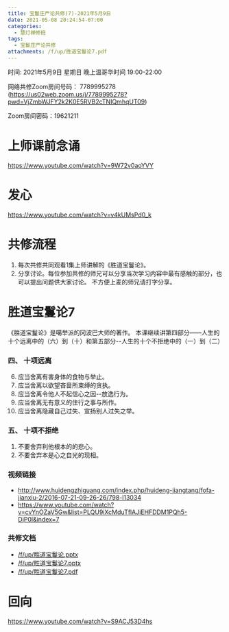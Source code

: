 ```yaml
---
title: 宝鬘庄严论共修(7)-2021年5月9日
date: 2021-05-08 20:24:54-07:00
categories:
  - 慧灯禅修班
tags:
  - 宝鬘庄严论共修
attachments: /f/up/胜道宝鬘论7.pdf
---
```

<!--StartFragment-->

时间: 2021年5月9日 星期日 晚上温哥华时间 19:00-22:00

网络共修Zoom房间号码： 7789995278 (<https://us02web.zoom.us/j/7789995278?pwd=VjZmbWJFY2k2K0E5RVB2cTNIQmhqUT09>)

Zoom房间密码：19621211

# 上师课前念诵

<https://www.youtube.com/watch?v=9W72v0aoYVY>

# 发心

<https://www.youtube.com/watch?v=v4kUMsPd0_k>

# 共修流程

1. 每次共修共同观看1集上师讲解的《胜道宝鬘论》。
2. 分享讨论。每位参加共修的师兄可以分享当次学习内容中最有感触的部分，也可以提出问题供大家讨论。 不方便上麦的师兄请打字分享。

# 胜道宝鬘论7

《胜道宝鬘论》是噶举派的冈波巴大师的著作。 本课继续讲第四部分——人生的十个远离中的（六）到（十）和第五部分--人生的十个不拒绝中的（一）到（二）


### 四、 十项远离


6. 应当舍离有害身体的食物与举止。
7. 应当舍离以欲望吝啬所束缚的贪执。
8. 应当舍离令他人不起信心之因--放逸行为。
9. 应当舍离无有意义的住行之事与所作。
10. 应当舍离隐藏自己过失、宣扬别人过失之举。

### 五、 十项不拒绝
1. 不要舍弃利他根本的的悲心。
2. 不要舍弃本是心之自光的现相。


### 视频链接
* <http://www.huidengzhiguang.com/index.php/huideng-jiangtang/fofa-jianxiu-2/2016-07-21-09-26-26/798-l13034>
* <https://www.youtube.com/watch?v=cvYnOZaV5Gw&list=PLQU9iXcMduTflAJiEHFDDM1PQh5-DjP0l&index=7>


### 共修文档

* [/f/up/胜道宝鬘论.pptx](https://hdvblob.blob.core.windows.net/hdv/f/up/%E8%83%9C%E9%81%93%E5%AE%9D%E9%AC%98%E8%AE%BA.pptx)
* [/f/up/胜道宝鬘论7.pptx](https://hdvblob.blob.core.windows.net/hdv/f/up/胜道宝鬘论7.pptx)
* [/f/up/胜道宝鬘论7.pdf](https://hdvblob.blob.core.windows.net/hdv/f/up/胜道宝鬘论7.pdf)


# 回向

<https://www.youtube.com/watch?v=S9ACJ53D4hs>

<!--EndFragment-->